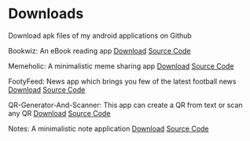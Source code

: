 # Downloads
Download apk files of my android applications on Github

Bookwiz: An eBook reading app
[Download]()
[Source Code](https://github.com/Anurag-Kumar-Mishra/BookWiz)

Memeholic: A minimalistic meme sharing app
[Download]()
[Source Code](https://github.com/Anurag-Kumar-Mishra/Memeholic)

FootyFeed: News app which brings you few of the latest football news
[Download]()
[Source Code](https://github.com/Anurag-Kumar-Mishra/FootyFeed)

QR-Generator-And-Scanner: This app can create a QR from text or scan any QR
[Download]()
[Source Code](https://github.com/Anurag-Kumar-Mishra/QR-Generator-And-Scanner)

Notes: A minimalistic note application
[Download]()
[Source Code](https://github.com/Anurag-Kumar-Mishra/Notes)
